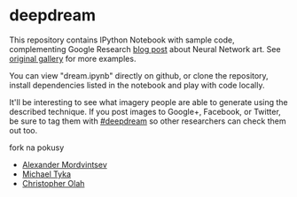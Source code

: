 # deepdream

This repository contains IPython Notebook with sample code, complementing 
Google Research [blog post](http://googleresearch.blogspot.ch/2015/06/inceptionism-going-deeper-into-neural.html) about Neural Network art.
See [original gallery](https://photos.google.com/share/AF1QipPX0SCl7OzWilt9LnuQliattX4OUCj_8EP65_cTVnBmS1jnYgsGQAieQUc1VQWdgQ?key=aVBxWjhwSzg2RjJWLWRuVFBBZEN1d205bUdEMnhB) for more examples.

You can view "dream.ipynb" directly on github, or clone the repository, 
install dependencies listed in the notebook and play with code locally.

It'll be interesting to see what imagery people are able to generate using the described technique. If you post images to Google+, Facebook, or Twitter, be sure to tag them with [#deepdream](https://twitter.com/hashtag/deepdream) so other researchers can check them out too.

fork na pokusy
* [Alexander Mordvintsev](mailto:moralex@google.com)
* [Michael Tyka](https://www.twitter.com/mtyka)
* [Christopher Olah](mailto:colah@google.com)
